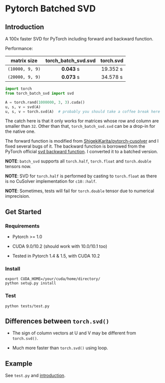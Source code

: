# Pytorch Batched SVD

## Introduction

A 100x faster SVD for PyTorch including forward and backward function.

Performance:

| matrix size      | torch_batch_svd.svd  | torch.svd  |
| ---------------  |:--------------------:| :---------:|
| `(10000, 9, 9)`  | **0.043** s          | 19.352 s   |
| `(20000, 9, 9)`  | **0.073** s          | 34.578 s   |


``` python
import torch
from torch_batch_svd import svd

A = torch.rand(1000000, 3, 3).cuda()
u, s, v = svd(A)
u, s, v = torch.svd(A)  # probably you should take a coffee break here
```

The catch here is that it only works for matrices whose row and column are smaller than `32`.
Other than that, `torch_batch_svd.svd` can be a drop-in for the native one.

The forward function is modified from [ShigekiKarita/pytorch-cusolver](https://github.com/ShigekiKarita/pytorch-cusolver) and I fixed several bugs of it. The backward function is borrowed from the PyTorch official [svd backward function](https://github.com/pytorch/pytorch/blob/b0545aa85f7302be5b9baf8320398981365f003d/tools/autograd/templates/Functions.cpp#L1476). I converted it to a batched version.

**NOTE**: `batch_svd` supports all `torch.half`, `torch.float` and `torch.double` tensors now.

**NOTE**: SVD for `torch.half` is performed by casting to `torch.float`
as there is no CuSolver implementation for `c10::half`.

**NOTE**: Sometimes, tests will fail for `torch.double` tensor due to numerical imprecision.

## Get Started

### Requirements

- Pytorch >= 1.0

- CUDA 9.0/10.2 (should work with 10.0/10.1 too)

- Tested in Pytorch 1.4 & 1.5, with CUDA 10.2

### Install

``` shell
export CUDA_HOME=/your/cuda/home/directory/
python setup.py install
```

### Test

```shell
python tests/test.py
```

## Differences between `torch.svd()`

- The sign of column vectors at U and V may be different from `torch.svd()`.

- Much more faster than `torch.svd()` using loop.

## Example

See `test.py` and [introduction](#1-introduction).
